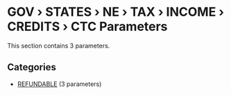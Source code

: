 # GOV › STATES › NE › TAX › INCOME › CREDITS › CTC Parameters

This section contains 3 parameters.

## Categories

- [REFUNDABLE](refundable/index.md) (3 parameters)
